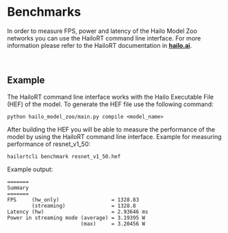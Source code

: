 # Benchmarks

In order to measure FPS, power and latency of the Hailo Model Zoo networks you can use the HailoRT command line interface.
For more information please refer to the HailoRT documentation in [**hailo.ai**](https://hailo.ai/).

<br>

## Example

The HailoRT command line interface works with the Hailo Executable File (HEF) of the model. To generate the HEF file use the following command:
```
python hailo_model_zoo/main.py compile <model_name>
```
After building the HEF you will be able to measure the performance of the model by using the HailoRT command line interface. Example for measuring performance of resnet_v1_50:
```
hailortcli benchmark resnet_v1_50.hef
```

Example output: 
```
=======
Summary
=======
FPS     (hw_only)                 = 1328.83
        (streaming)               = 1328.8
Latency (hw)                      = 2.93646 ms
Power in streaming mode (average) = 3.19395 W
                        (max)     = 3.20456 W

```